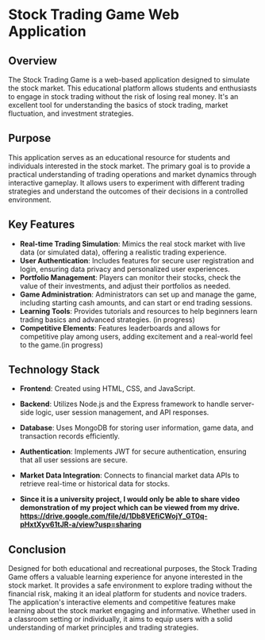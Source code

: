 

# Stock Trading Game Web Application

## Overview

The Stock Trading Game is a web-based application designed to simulate the stock market. This educational platform allows students and enthusiasts to engage in stock trading without the risk of losing real money. It's an excellent tool for understanding the basics of stock trading, market fluctuation, and investment strategies.

## Purpose

This application serves as an educational resource for students and individuals interested in the stock market. The primary goal is to provide a practical understanding of trading operations and market dynamics through interactive gameplay. It allows users to experiment with different trading strategies and understand the outcomes of their decisions in a controlled environment.

## Key Features

- **Real-time Trading Simulation**: Mimics the real stock market with live data (or simulated data), offering a realistic trading experience.
- **User Authentication**: Includes features for secure user registration and login, ensuring data privacy and personalized user experiences.
- **Portfolio Management**: Players can monitor their stocks, check the value of their investments, and adjust their portfolios as needed.
- **Game Administration**: Administrators can set up and manage the game, including starting cash amounts, and can start or end trading sessions.
- **Learning Tools**: Provides tutorials and resources to help beginners learn trading basics and advanced strategies. (in progress)
- **Competitive Elements**: Features leaderboards and allows for competitive play among users, adding excitement and a real-world feel to the game.(in progress)

## Technology Stack

- **Frontend**: Created using HTML, CSS, and JavaScript.
- **Backend**: Utilizes Node.js and the Express framework to handle server-side logic, user session management, and API responses.
- **Database**: Uses MongoDB for storing user information, game data, and transaction records efficiently.
- **Authentication**: Implements JWT for secure authentication, ensuring that all user sessions are secure.
- **Market Data Integration**: Connects to financial market data APIs to retrieve real-time or historical data for stocks.

- **Since it is a university project, I would only be able to share video demonstration of my project which can be viewed from my drive. https://drive.google.com/file/d/1Db8VEfiCWojY_GT0q-pHxtXyv61tJR-a/view?usp=sharing**

## Conclusion

Designed for both educational and recreational purposes, the Stock Trading Game offers a valuable learning experience for anyone interested in the stock market. It provides a safe environment to explore trading without the financial risk, making it an ideal platform for students and novice traders. The application's interactive elements and competitive features make learning about the stock market engaging and informative. Whether used in a classroom setting or individually, it aims to equip users with a solid understanding of market principles and trading strategies.
